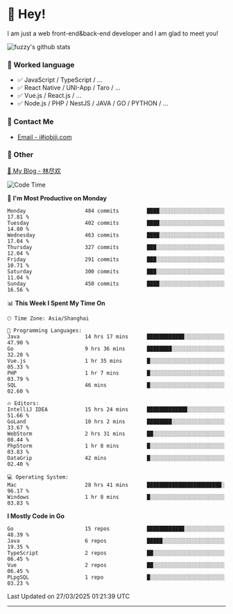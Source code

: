 # 👋 Hey!

I am just a web front-end&back-end developer and I am glad to meet you!

![fuzzy's github stats](https://github-readme-stats.vercel.app/api?username=JaydenForYou&&show_icons=true&&title_color=1abc9c&&icon_color=1abc9c)


### 📝 Worked language

- ✅ JavaScript / TypeScript / ...
- ✅ React Native / UNI-App / Taro / ...
- ✅ Vue.js / React.js / ...
- ✅ Node.js / PHP / NestJS / JAVA / GO / PYTHON / ...

### 📮 Contact Me

- [Email - i#iobiji.com](mailto:i@iobiji.com)


### 🤪 Other

[📌 My Blog - 林尽欢](https://iobiji.com)

<!--START_SECTION:waka-->
![Code Time](http://img.shields.io/badge/Code%20Time-1%2C621%20hrs%202%20mins-blue)

📅 **I'm Most Productive on Monday** 

```text
Monday                   484 commits         ████░░░░░░░░░░░░░░░░░░░░░   17.81 % 
Tuesday                  402 commits         ████░░░░░░░░░░░░░░░░░░░░░   14.80 % 
Wednesday                463 commits         ████░░░░░░░░░░░░░░░░░░░░░   17.04 % 
Thursday                 327 commits         ███░░░░░░░░░░░░░░░░░░░░░░   12.04 % 
Friday                   291 commits         ███░░░░░░░░░░░░░░░░░░░░░░   10.71 % 
Saturday                 300 commits         ███░░░░░░░░░░░░░░░░░░░░░░   11.04 % 
Sunday                   450 commits         ████░░░░░░░░░░░░░░░░░░░░░   16.56 % 
```


📊 **This Week I Spent My Time On** 

```text
🕑︎ Time Zone: Asia/Shanghai

💬 Programming Languages: 
Java                     14 hrs 17 mins      ████████████░░░░░░░░░░░░░   47.90 % 
Go                       9 hrs 36 mins       ████████░░░░░░░░░░░░░░░░░   32.20 % 
Vue.js                   1 hr 35 mins        █░░░░░░░░░░░░░░░░░░░░░░░░   05.33 % 
PHP                      1 hr 7 mins         █░░░░░░░░░░░░░░░░░░░░░░░░   03.79 % 
SQL                      46 mins             █░░░░░░░░░░░░░░░░░░░░░░░░   02.60 % 

🔥 Editors: 
IntelliJ IDEA            15 hrs 24 mins      █████████████░░░░░░░░░░░░   51.66 % 
GoLand                   10 hrs 2 mins       ████████░░░░░░░░░░░░░░░░░   33.67 % 
WebStorm                 2 hrs 31 mins       ██░░░░░░░░░░░░░░░░░░░░░░░   08.44 % 
PhpStorm                 1 hr 8 mins         █░░░░░░░░░░░░░░░░░░░░░░░░   03.83 % 
DataGrip                 42 mins             █░░░░░░░░░░░░░░░░░░░░░░░░   02.40 % 

💻 Operating System: 
Mac                      28 hrs 41 mins      ████████████████████████░   96.17 % 
Windows                  1 hr 8 mins         █░░░░░░░░░░░░░░░░░░░░░░░░   03.83 % 
```

**I Mostly Code in Go** 

```text
Go                       15 repos            ████████████░░░░░░░░░░░░░   48.39 % 
Java                     6 repos             █████░░░░░░░░░░░░░░░░░░░░   19.35 % 
TypeScript               2 repos             ██░░░░░░░░░░░░░░░░░░░░░░░   06.45 % 
Vue                      2 repos             ██░░░░░░░░░░░░░░░░░░░░░░░   06.45 % 
PLpgSQL                  1 repo              █░░░░░░░░░░░░░░░░░░░░░░░░   03.23 % 
```




 Last Updated on 27/03/2025 01:21:39 UTC
<!--END_SECTION:waka-->
---
